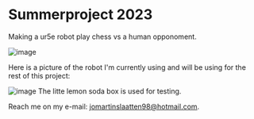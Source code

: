 # Summerproject 2023

Making a ur5e robot play chess vs a human opponoment. 

![image](https://github.com/jomartinsl/jomartinsl/assets/131768274/8dba7635-0e25-4945-98a5-6512dbd2c9fd)

Here is a picture of the robot I'm currently using and will be using for the rest of this project:

![image](https://github.com/jomartinsl/jomartinsl/assets/131768274/d7a20773-c669-4f7a-9223-bbee51f2cde6=250x250) 
The litte lemon soda box is used for testing.






Reach me on my e-mail: jomartinslaatten98@hotmail.com.

